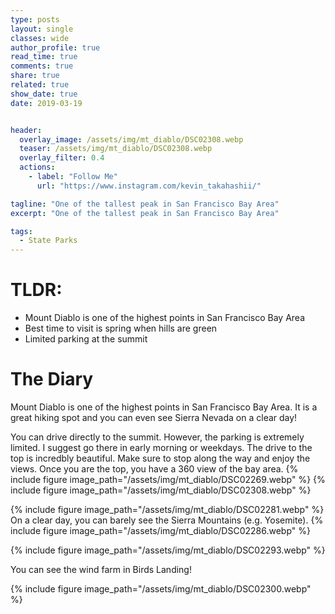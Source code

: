 ```yaml
---
type: posts
layout: single
classes: wide
author_profile: true
read_time: true
comments: true
share: true
related: true
show_date: true
date: 2019-03-19


header:
  overlay_image: /assets/img/mt_diablo/DSC02308.webp
  teaser: /assets/img/mt_diablo/DSC02308.webp
  overlay_filter: 0.4
  actions:
    - label: "Follow Me"
      url: "https://www.instagram.com/kevin_takahashii/"

tagline: "One of the tallest peak in San Francisco Bay Area"
excerpt: "One of the tallest peak in San Francisco Bay Area"

tags:
  - State Parks
---
```

# TLDR:
* Mount Diablo is one of the highest points in San Francisco Bay Area
* Best time to visit is spring when hills are green
* Limited parking at the summit

# The Diary
Mount Diablo is one of the highest points in San Francisco Bay Area. It is a great hiking spot and you can even see Sierra Nevada on a clear day!

You can drive directly to the summit. However, the parking is extremely limited. I suggest go there in early morning or weekdays. The drive to the top is incredbly beautiful. Make sure to stop along the way and enjoy the views. Once you are the top, you have a 360 view of the bay area.
{% include figure image_path="/assets/img/mt_diablo/DSC02269.webp" %}
{% include figure image_path="/assets/img/mt_diablo/DSC02308.webp" %}

{% include figure image_path="/assets/img/mt_diablo/DSC02281.webp" %}
On a clear day, you can barely see the Sierra Mountains (e.g. Yosemite).
{% include figure image_path="/assets/img/mt_diablo/DSC02286.webp" %}

{% include figure image_path="/assets/img/mt_diablo/DSC02293.webp" %}

You can see the wind farm in Birds Landing!

{% include figure image_path="/assets/img/mt_diablo/DSC02300.webp" %}
